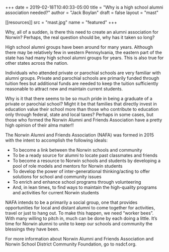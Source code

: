+++
date = 2019-02-18T10:40:33-05:00
title = "Why is a high school alumni association needed?"
author = "Jack Boylan"
draft = false
layout  = "mast"

[[resources]]
  src  = "mast.jpg"
  name = "featured"
+++

Why, all of a sudden, is there this need to create an alumni association for Norwin?  Perhaps, the real question should be, why has it taken so long?

High school alumni groups have been around for many years. Although there may be relatively few in western Pennsylvania, the eastern part of the state has had many high school alumni groups for years. This is also true for other states across the nation.

Individuals who attended private or parochial schools are very familiar with alumni groups. Private and parochial schools are primarily funded through tuition fees but additional funds are needed to keep the tuition sufficiently reasonable to attract new and maintain current students.

Why is it that there seems to be so much pride in being a graduate of a private or parochial school?  Might it be that families that directly invest in education value their school more than those who contribute to education only through federal, state and local taxes?  Perhaps in some cases, but those who formed the Norwin Alumni and Friends Association have a pretty high opinion of their alma mater!!

The Norwin Alumni and Friends Association (NAFA) was formed in 2015 with the intent to accomplish the following ideals:

* To become a link between the Norwin schools and community
* To be a ready source for alumni to locate past classmates and friends
* To become a resource to Norwin schools and students by developing a pool of role models and mentors for Norwin students
* To develop the power of inter-generational thinking/acting to offer solutions for school and community issues
* To enrich and enhance school programs through volunteering
* And, in lean times, to find ways to maintain the high-quality programs and activities for current Norwin students

NAFA intends to be a primarily a social group, one that provides opportunities for local and distant alumni to come together for activities, travel or just to hang out. To make this happen, we need “worker bees”. With many willing to pitch in, much can be done by each doing a little. It’s time for Norwin alumni to unite to keep our schools and community the blessings they have been.

For more information about Norwin Alumni and Friends Association and Norwin School District Community Foundation, go to nsdcf.org.
